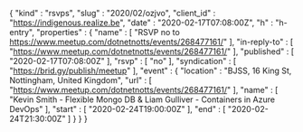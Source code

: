 {
  "kind" : "rsvps",
  "slug" : "2020/02/ozjvo",
  "client_id" : "https://indigenous.realize.be",
  "date" : "2020-02-17T07:08:00Z",
  "h" : "h-entry",
  "properties" : {
    "name" : [ "RSVP no to https://www.meetup.com/dotnetnotts/events/268477161/" ],
    "in-reply-to" : [ "https://www.meetup.com/dotnetnotts/events/268477161/" ],
    "published" : [ "2020-02-17T07:08:00Z" ],
    "rsvp" : [ "no" ],
    "syndication" : [ "https://brid.gy/publish/meetup" ],
    "event" : {
      "location" : "BJSS, 16 King St, Nottingham, United Kingdom",
      "url" : [ "https://www.meetup.com/dotnetnotts/events/268477161/" ],
      "name" : [ "Kevin Smith - Flexible Mongo DB & Liam Gulliver - Containers in Azure DevOps" ],
      "start" : [ "2020-02-24T19:00:00Z" ],
      "end" : [ "2020-02-24T21:30:00Z" ]
    }
  }
}
